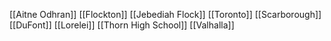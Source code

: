 [[Aitne Odhran]]
[[Flockton]]
[[Jebediah Flock]]
[[Toronto]]
[[Scarborough]]
[[DuFont]]
[[Lorelei]]
[[Thorn High School]]
[[Valhalla]]